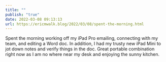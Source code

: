 ```yaml
---
title: ""
publish: "true"
date: 2022-03-08 09:13:13
url: https://ericmwalk.blog/2022/03/08/spent-the-morning.html
---
```


Spent the morning working off my iPad Pro emailing, connecting with my team, and editing a Word doc. In addition, I had my trusty new iPad Mini to jot down notes and verify things in the doc. Great portable combination right now as I am no where near my desk and enjoying the sunny kitchen.